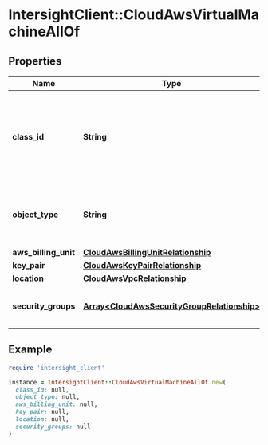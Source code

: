 # IntersightClient::CloudAwsVirtualMachineAllOf

## Properties

| Name | Type | Description | Notes |
| ---- | ---- | ----------- | ----- |
| **class_id** | **String** | The fully-qualified name of the instantiated, concrete type. This property is used as a discriminator to identify the type of the payload when marshaling and unmarshaling data. | [default to &#39;cloud.AwsVirtualMachine&#39;] |
| **object_type** | **String** | The fully-qualified name of the instantiated, concrete type. The value should be the same as the &#39;ClassId&#39; property. | [default to &#39;cloud.AwsVirtualMachine&#39;] |
| **aws_billing_unit** | [**CloudAwsBillingUnitRelationship**](CloudAwsBillingUnitRelationship.md) |  | [optional] |
| **key_pair** | [**CloudAwsKeyPairRelationship**](CloudAwsKeyPairRelationship.md) |  | [optional] |
| **location** | [**CloudAwsVpcRelationship**](CloudAwsVpcRelationship.md) |  | [optional] |
| **security_groups** | [**Array&lt;CloudAwsSecurityGroupRelationship&gt;**](CloudAwsSecurityGroupRelationship.md) | An array of relationships to cloudAwsSecurityGroup resources. | [optional][readonly] |

## Example

```ruby
require 'intersight_client'

instance = IntersightClient::CloudAwsVirtualMachineAllOf.new(
  class_id: null,
  object_type: null,
  aws_billing_unit: null,
  key_pair: null,
  location: null,
  security_groups: null
)
```

